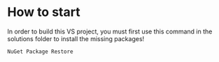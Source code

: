 # How to start

In order to build this VS project, you must first use this command in the solutions folder to install the
missing packages!

```batch
NuGet Package Restore
```
